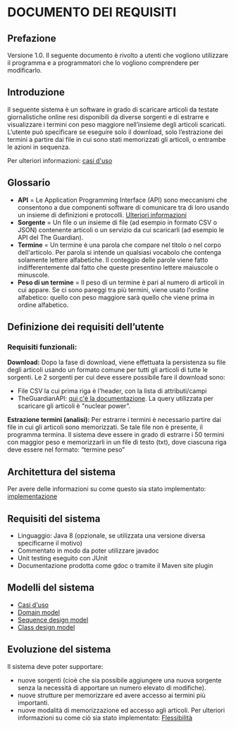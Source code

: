 # DOCUMENTO DEI REQUISITI

## Prefazione
Versione 1.0.
Il seguente documento è rivolto a utenti che vogliono utilizzare il programma e a
programmatori che lo vogliono comprendere per modificarlo.

## Introduzione
Il seguente sistema è un software in grado di scaricare articoli da testate giornalistiche 
online resi disponibili da diverse sorgenti e di estrarre e visualizzare i termini
con peso maggiore nell’insieme degli articoli scaricati.
L’utente può specificare se eseguire solo il download, solo l’estrazione dei termini a partire 
dai file in cui sono stati memorizzati gli articoli, o entrambe le azioni in sequenza.

Per ulteriori informazioni: [casi d'uso](casi_uso.html)

## Glossario
- **API** = Le Application Programming Interface (API) sono meccanismi che consentono a due componenti software
  di comunicare tra di loro usando un insieme di definizioni e protocolli. [Ulteriori informazioni](https://aws.amazon.com/it/what-is/api/)
- **Sorgente** = Un file o un insieme di file (ad esempio in formato CSV o JSON) contenente articoli o 
  un servizio da cui scaricarli (ad esempio le API del The Guardian).
- **Termine** = Un termine è una parola che compare nel titolo o nel corpo dell'articolo. Per parola si intende
  un qualsiasi vocabolo che contenga solamente lettere alfabetiche. Il conteggio delle parole viene fatto indifferentemente
  dal fatto che queste presentino lettere maiuscole o minuscole.
- **Peso di un termine** = Il peso di un termine è pari al numero di articoli in cui appare. 
  Se ci sono pareggi tra più termini, viene usato l'ordine alfabetico: quello con peso maggiore sarà quello
  che viene prima in ordine alfabetico.

## Definizione dei requisiti dell’utente
### Requisiti funzionali:
**Download:**
Dopo la fase di download, viene effettuata la persistenza su file degli articoli
usando un formato comune per tutti gli articoli di tutte le sorgenti.
Le 2 sorgenti per cui deve essere possibile fare il download sono:
- File CSV la cui prima riga è l'header, con la lista di attributi/campi
- TheGuardianAPI: [qui c'è la documentazione](https://open-platform.theguardian.com/documentation/).
  La query utilizzata per scaricare gli articoli è "nuclear power".

**Estrazione termini (analisi):**
Per estrarre i termini è necessario partire dai file in cui gli articoli sono memorizzati.
Se tale file non è presente, il programma termina.
Il sistema deve essere in grado di estrarre i 50 termini con maggior peso e memorizzarli in un file di
testo (txt), dove ciascuna riga deve essere nel formato:
“termine peso”

## Architettura del sistema
Per avere delle informazioni su come questo sia stato implementato: [implementazione](../implementazione/spiegazione.html)

## Requisiti del sistema
- Linguaggio: Java 8 (opzionale, se utilizzata una versione diversa specificarne il motivo)
- Commentato in modo da poter utilizzare javadoc
- Unit testing eseguito con JUnit
- Documentazione prodotta come gdoc o tramite il Maven site plugin

## Modelli del sistema
- [Casi d'uso](casi_uso.html)
- [Domain model](domain_model.html)
- [Sequence design model](design_seq_model.html)
- [Class design model](design_class_diagrams.html)

## Evoluzione del sistema
Il sistema deve poter supportare:
- nuove sorgenti (cioè che sia possibile aggiungere una nuova sorgente senza la necessità di apportare un numero elevato di modifiche).
- nuove strutture per memorizzare ed avere accesso ai termini più importanti.
- nuove modalità di memorizzazione ed accesso agli articoli.
Per ulteriori informazioni su come ciò sia stato implementato: [Flessibilità](../implementazione/flessibilita.html)